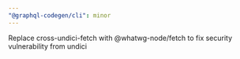 ```yaml
---
"@graphql-codegen/cli": minor
---
```


Replace cross-undici-fetch with @whatwg-node/fetch to fix security vulnerability from undici
